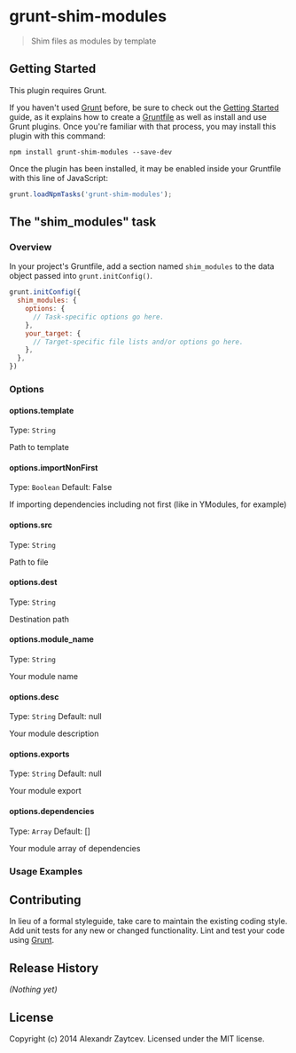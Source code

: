 # grunt-shim-modules

> Shim files as modules by template

## Getting Started
This plugin requires Grunt.

If you haven't used [Grunt](http://gruntjs.com/) before, be sure to check out the [Getting Started](http://gruntjs.com/getting-started) guide, as it explains how to create a [Gruntfile](http://gruntjs.com/sample-gruntfile) as well as install and use Grunt plugins. Once you're familiar with that process, you may install this plugin with this command:

```shell
npm install grunt-shim-modules --save-dev
```

Once the plugin has been installed, it may be enabled inside your Gruntfile with this line of JavaScript:

```js
grunt.loadNpmTasks('grunt-shim-modules');
```

## The "shim_modules" task

### Overview
In your project's Gruntfile, add a section named `shim_modules` to the data object passed into `grunt.initConfig()`.

```js
grunt.initConfig({
  shim_modules: {
    options: {
      // Task-specific options go here.
    },
    your_target: {
      // Target-specific file lists and/or options go here.
    },
  },
})
```

### Options

#### options.template
Type: `String`

Path to template

#### options.importNonFirst
Type: `Boolean`
Default: False

If importing dependencies including not first (like in YModules, for example)

#### options.src
Type: `String`

Path to file

#### options.dest
Type: `String`

Destination path

#### options.module_name
Type: `String`

Your module name

#### options.desc
Type: `String`
Default: null

Your module description

#### options.exports
Type: `String`
Default: null

Your module export

#### options.dependencies
Type: `Array`
Default: []

Your module array of dependencies

### Usage Examples


## Contributing
In lieu of a formal styleguide, take care to maintain the existing coding style. Add unit tests for any new or changed functionality. Lint and test your code using [Grunt](http://gruntjs.com/).

## Release History
_(Nothing yet)_

## License
Copyright (c) 2014 Alexandr Zaytcev. Licensed under the MIT license.